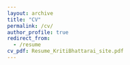 ```yaml
---
layout: archive
title: "CV"
permalink: /cv/
author_profile: true
redirect_from:
  - /resume
cv_pdf: Resume_KritiBhattarai_site.pdf
---
```

